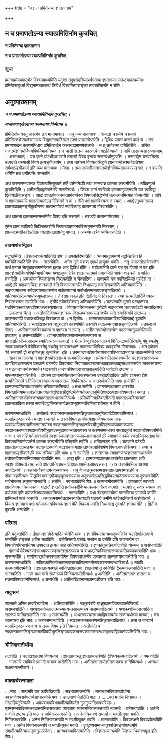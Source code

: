 +++
title = "०८ न प्रमितेरन्या ज्ञाततानाम"

+++


## न च प्रमाणतोऽन्या स्यात्प्रमितिर्नाम कुत्रचित्

**न प्रमितेरन्या ज्ञाततानाम**

**न च प्रमाणतोऽन्या स्यात्प्रमितिर्नाम कुत्रचित्**

### **सुधा**

प्रमाणप्रमेयप्रमातृभेदं विश्वमबाध्यमिति यदुक्तं तदुपसंहरिष्यन्नर्थगताया ज्ञाततायाः प्राकट्यापरपर्यायाः प्रमितेश्चतुर्थ्या विद्यमानत्वात्कथं त्रिविधं विश्वमित्याशङ्कां तावत्परिहरति न चेति ।

## **अनुव्याख्यानम्**

***न च प्रमाणतोऽन्या स्यात्प्रमितिर्नाम कुत्रचित् ।***

***मानाभावाद्गौरवाच्च कल्पनायाः किमेतया ॥***

प्रमितिर्नाम वस्तु नास्त्येव तत्र मानाभावात् । ननु कथं मानाभावः । ‘प्रमाता च प्रमेयं च प्रमाणं प्रमितिस्तथे’त्यादेरागमस्य विद्यमानत्वादित्यत उक्तं प्रमाणतोऽन्येति । द्विविधं प्रमाणं करणं फलं च । तत्र प्रमाणशब्देन करणमभिधाय प्रमितिशब्देन फलरूपप्रमाणमेवोच्यते । न तु ततोऽन्या प्रमितिरिति । अस्ति तावदर्थज्ञानयोर्विषयविषयिभावनियमः । न चासौ सत्तया कारणत्वेन वाऽतिव्याप्तेः । नापि तादात्म्यसारूप्याभ्याम् । असम्भवात् । यत्र ज्ञाने योऽर्थोऽवभासते तत्रासौ विषय इत्यत्र सप्तम्यर्थानुपपत्तिः । तस्माद्येन यस्यातिशय उत्पद्यते तस्यासौ विषय इत्यङ्गीकार्यम् । तथा चार्थस्य विषयत्वसिद्धये ज्ञानजन्योऽर्थगतोऽतिशयः सर्वथाऽङ्गीकार्य इति कथं मानाभावः । मैवम् । तथा सत्यतीतानागतयोर्ज्ञनविषयताभावप्रसङ्गात् । न ह्यसति धर्मिणि तत्र धर्मोत्पत्तिः सम्भवति ।

अथ करणसम्भवात्तत्र विषयत्वमित्युच्यते तर्हि वर्तमानेऽपि तथा सम्भवान्न ज्ञातता कल्पनीयेति । तदिदमुक्तं कुत्रचिदिति । अतीतादिवद्वर्तमानेऽपि नास्तीत्यर्थः । किञ्च ज्ञानं स्वविषये ज्ञाततामुपजनयति यत्र क्वचिद्वा । द्वितीयेऽतिप्रसङ्गः । आद्ये ज्ञाततोपजननात्प्रागेवार्थस्य विषयत्वसिद्धेर्व्यर्थं तत्कल्पनमित्याह किमेतयेति । अपि च ज्ञाततायामपि ज्ञाततोत्पादोऽङ्गीक्रियते न वा । नेति पक्षे ज्ञानविषयत्वं न स्यात् । आद्येऽनुभवानारूढं ज्ञातताप्रवाहमङ्गीकुर्वाणस्य कल्पनागौरवं स्यादित्याह कल्पनाया गौरवाच्चेति ।

अथ ज्ञातता ज्ञाततान्तरमन्तरेणैव विषय इति कल्प्यते । तदाऽपि कल्पनागौरवमेव ।

एतेन ज्ञानं स्वविषये किञ्चित्करोति क्रियात्वाद्गमनवदित्यनुमानमपि निरस्तम् । ज्ञानमात्रपक्षीकारेऽतीतानागतज्ञातताज्ञानेषु बाधात् । अन्यथा तत्रैव व्यभिचारादिति ।

### **वाक्यार्थचन्द्रिका**

यदुक्तमिति । ईशतज्ज्ञानेत्यादिनेति शेषः ॥ उपसंहरिष्यन्निति । ‘मानमातृप्रमेयाणं तदुच्छित्तिर्न हि क्वचिदि’त्यादिनेति शेषः ॥ नास्त्येवेति । अनेन मूले चशब्द एवार्थ इत्युक्तं भवति । ननु ‘प्रमाणतोऽन्ये’त्यनेन कथं प्रमाता चेत्युदाहृतागमनिरास इत्यत आह द्विविधं हीति । घटोऽयमिति ज्ञाने घट एव विषयो न पट इति ज्ञानज्ञेययोर्विषयविषयिभावनियमान्यथाऽनुपपत्तिरेव ज्ञाततासद्भावे प्रमाणमिति भावेन शङ्कते ॥ अस्ति तावदिति । अन्यथोपपत्तिमाशङ्क्य निराकरोति न चेत्यादिना । सत्त्वमपि यत्र क्वचिदभिमतं पुरोदेशे वा । आद्येऽपि यदाकदाचिद्वा ज्ञानकाले वेति विकल्पान्मनसि निधायाद्यं तावन्निराकरोति अतिव्याप्तेरिति । सद्भावमात्रस्य सर्वप्रत्ययसाधारण्येन सर्वप्रत्ययानां सर्वार्थालम्बनत्वप्रसङ्गादित्यर्थः । अतिव्याप्तेरित्यव्याप्तेरप्युपलक्षणम् । तेन ज्ञानकाल इति द्वितीयोऽपि निरस्तः । तथा सत्यतीतादिविषयस्य निरालम्बनता स्यादिति भावः । तृतीयेऽप्येतदेवोत्तरम् अतिव्याप्तेरिति । घटपटवति भूतले घटज्ञानस्य घटविषयकत्ववत्पटविषयकत्वस्यापातात् । विषयतानियामकस्य पुरोदेशे सद्भावस्य घटवत्पटेऽपि सत्त्वादित्यर्थः । उपलक्षणं चैतत् । अतीतादिविषयकज्ञानस्य निरालम्बनत्वप्रसङ्गश्चैवं सति स्यादित्यपि द्रष्टव्यम् । कारणत्वमपि यथाकथञ्चिद्वा विषयतया वा । न द्वितीयः । आत्माश्रयत्वापातादित्यभिप्रेत्याद्यं दूषयति अतिव्याप्तेरिति । रूपादिज्ञानस्य चक्षुराद्यपि कारणमिति तस्यापि तदालम्बनत्वप्रसङ्गादित्यर्थः । उपलक्षणं चैतत् । अतीतानागतविषयकत्वं च ज्ञानस्य न स्यात् । अतीतानगतयोरसत्त्वेन कारणत्वानुपपत्तेरित्यपि द्रष्टव्यम् ॥ असम्भवादिति । (ज्ञानार्थयोरैक्यस्यात्यन्तसारूप्यस्य च बाधाद्यत्किञ्चित्सारूप्यस्यातिप्रसञ्जकत्वात्) । भेदसहिष्णुरभेदस्तादात्म्यं विनित्यद्रव्यातिरिक्तेषु येषु स्थलेषु समवायमाचक्षते वैशेषिकास्तेषु स्थलेषु समवायस्थाने तादात्म्यमभिषिच्य व्यवहरन्ति मीमांसकाः । अत एवोक्तं ‘वि समवायौ द्वौ नाङ्गीचक्रुः कुमारिला’ इति । तस्माज्ज्ञानज्ञेययोरवयवावयविभावाद्यभावान्न तादात्म्यमिति भावः । साकारवादापत्त्या न ज्ञानज्ञेययोस्तदात्म्यं सम्भवतीत्यप्याहुः । प्रमेयत्वादिसाधारणधर्मेण घटज्ञानसारूप्यस्य पटादिसाधारणत्वेन घटज्ञाने घटस्यैव विषयतायां नियामकत्वस्यासम्भवाद्घटत्वाद्यसाधारणरूपेण तत्सारूप्यस्य च घटतज्ज्ञानयोरप्यभावेन घटस्यापि तज्ज्ञानविषयत्वाभावप्रसङ्गादिति भावोऽपि द्रष्टव्यः ॥ सप्तम्यर्थानुपपत्तिरिति । ज्ञेयस्य ज्ञानानाश्रितत्वेनाधिकरणत्वस्य दण्डादेर्घटादिकं प्रतीव ज्ञानस्य ज्ञेयं प्रत्यनिमित्तत्वेन निमित्तत्वस्यात्माश्रयग्रस्ततया विषयित्वस्य च न तदर्थत्वमिति भावः ॥ येनेति । ज्ञानजन्यातिशयाधारत्वमेव तन्नियामकमित्यर्थः ॥ तथा सतीति । ज्ञानजन्यज्ञातता धारस्यैव विषयतानियामकत्वेऽतीतानागतयोर्वृष्टिरासीद्वृष्टिर्भविष्यतीत्याद्यनुमितिशब्दरूपज्ञानविषयत्वं न स्यात् । अतीतानागतयोर्ज्ञनजन्यज्ञातताऽनाधारत्वादित्यर्थः । प्रतियोगित्वादिवदतीतादौ ज्ञातताऽप्यस्त्वित्यतो ज्ञाततावादिना तस्या रूपादिवद्धर्मिसत्तासापेक्षत्वाभ्युपगमान्नैवमित्याशयेनाह न हीति ।

करणसम्बन्धादिति । अतीतादेः स्वज्ञानजनककरणसन्निकृष्टत्वादनुमित्यादिविषयत्वमित्यर्थः । यत्सन्निकृष्टकरणेन यज्ज्ञानं जन्यते स तस्य विषय इत्यनित्यज्ञानविषयत्वस्य प्राक् व्यवस्थापितत्वादतीतानागतयोश्च स्वज्ञानकरणलिङ्गज्ञानविषयीभूतलिङ्गव्यापकतारूपस्य स्वज्ञानकरणवाक्यज्ञानविषयीभूतपदसमुदायवाच्यतारूपस्य च करणसम्बन्धस्य सत्त्वाद्युक्तं स्वज्ञानविषयत्वमिति भावः । एवं तर्हि वर्तमानस्यापि स्वज्ञानजन्यज्ञाततारूपफलानाधारत्वेऽपि स्वज्ञानजनककरणसन्निकृष्टतामात्रेण विषयत्वनियमोपपत्तेर्न ज्ञातता कल्पनीयेति परिहरति तर्हीति ॥ अतिप्रसङ्ग इति । घटज्ञाने पटेऽपि ज्ञाततोत्पादप्रसङ्गेन घटवत्पटस्यापि घटज्ञानजन्यज्ञातताधारत्वाविशेषेण विषयत्वापत्तेरित्यर्थः । तथा च ज्ञातताऽङ्गीकारेऽपि कथं तन्नियम इति भावः ॥ न स्यादिति । ज्ञाततायाः स्वज्ञानजन्यज्ञाततानाधारत्वेन तत्रोक्तविषयतानियामकाभावादिति भावः ॥ आद्य इति । ज्ञानजन्यज्ञातताधारत्वेनैव ज्ञातताया अपि स्वज्ञानविषयत्वे तथा सति ज्ञाततानिष्ठायामपि ज्ञाततायामेतन्न्यायप्रसरात् । तत्र तत्राप्येवमित्यनवस्था स्यादित्यर्थः । कल्पनागौरवपदमनवस्थापरम् । ननु बीजाङ्कुरपरम्परावज्ज्ञाततापरम्पराऽपि न दोषमावहतीत्यतः सिद्धविषयत्वाद्बीजाङ्कुरपरम्पराया अदूषणत्वेऽप्यसिद्धविषयत्वादेतत्परम्पराया दूषणत्वमेवेति भावेनोक्तम् अनुभवानारूढेति ॥ अथेति । स्वभावादेवेति शेषः ॥ कल्पनागौरवमेवेति । ज्ञाततायां स्वभावो ज्ञानविषयतानियामकः । घटादौ ज्ञाततेति प्रयोजकद्वैविध्यात्कल्पनागौरवं त्वत्पक्षे । मत्पक्षे तु सर्वत्र स्वभाव एव प्रयोजक इति प्रयोजकैक्याल्लाघवमित्यर्थः ॥ गमनवदिति । यथा देवदत्तसमवेता गमनक्रिया ग्रामरूपे कर्मणि प्राप्तिरूपं फलं जनयति । तथाऽत्मसमवेतज्ञानरूपक्रियाऽपि घटरूपे कर्मणि कञ्चिदतिशयं करोतीत्यर्थः । किमत्र ज्ञानमात्रं पक्षो वर्तमानमात्रविषयकं ज्ञानं वेति विकल्पं मनसि निधायाद्यं दूषयति ज्ञानमात्रेति । द्वितीयं दूषयति अन्यथेति ।

### **परिमल**

इति यदुक्तमिति । ईशतज्ज्ञानवेदेत्यादिग्रन्थेनेति भावः । ज्ञानविषयत्वान्यथानुपपत्तिरेव घटादेर्ज्ञाततावत्त्वे मानमिति शङ्कते अस्ति तावदिति । प्रतीतिसमये घटादेः सत्त्वेन वा प्रतीतिं प्रति कारणत्वेन वा विषयविषयिभावनियम उपपद्यत इत्यत आह अतिव्याप्तेरिति । ज्ञानहेतुसन्निकर्षादाविति योज्यम् ॥ असंभवादिति । ज्ञानार्थयोरैक्यस्या(सम्भवात्सारू)त्यन्तसारूप्यस्य च बाधाद्यत्किञ्चित्सारूप्यस्यातिप्रञ्जकत्वादिति भावः ॥ सप्तम्यर्थेति । सामीप्याद्यर्थान्तरस्यात्रायोगेन विषयत्वार्थस्यैव वाच्यतया आत्माश्रयत्वापत्तेरिति भावः ॥ करणसम्बन्धादिति । शक्तिव्याप्तिसंस्काररूपाच्छब्दलिङ्गमनोरूपकरणसम्बन्धादित्यर्थः ॥ तदापि कल्पनागौरवमेवेति । ज्ञाततान्यस्थले स्वनिष्ठज्ञाततया, ज्ञाततायां तु स्वेनैवेति द्वैरूप्यकल्पनादिति भावः ॥ गमनवदिति । गमनं यथा गम्ये संयोगरूपं किञ्चित्करोतीत्यर्थः ॥ अतीतेति । अतीतमनागतं ज्ञातता च तत्रत्यविषयज्ञानेष्वित्यर्थः ॥ अन्यथेति । अतीतादिज्ञानान्यज्ञानपक्षीकार इति भावः ।

### **यादुपत्यं**

शङ्कते अस्ति तावदित्यादिना ॥ अतिव्याप्तेरिति । चक्षुरादेरपि चाक्षुषज्ञानविषयत्वापत्तेरित्यर्थः ॥ असम्भवादिति । अर्थज्ञानयोस्तादात्म्यस्यात्यन्तसारूप्यस्य चासम्भवादित्यर्थः । यथाकथञ्चित्सत्त्वादिना सारूप्यं चातिप्रसङ्गीति भावः ॥ सप्तम्यर्थेति । आधारत्वस्यासम्भवाद्विषयत्वमेव सप्तम्यर्थतया वाच्यम् । तत्र चात्माश्रय इति भावः ॥ करणसम्बन्धादिति । स्वज्ञानजनककरणसन्निकृष्टत्वादित्यर्थः । तथा च यज्ज्ञानं यत्सन्निकृष्टकरणजन्यं स तस्य विषय इति नियमात् । अतीतादेश्च स्वज्ञानकरणलिङ्गपरामर्शविषयीभूतलिङ्गव्यापकत्वरूपकरणसम्बन्धसद्भावाद्विषयतोपपत्तिरिति भावः ।

### **श्रीनिवासतीर्थीया**

तदापीति । घटादेर्ज्ञाततया विषयत्वम् । ज्ञाततायास्तु ज्ञाततामन्तरेणेति द्वैविध्यकल्पनादित्यर्थः ॥ गमनवदिति । गमनमपि स्वविषये ग्रामादौ गम्यत्वं करोतीति भावः । अतीतानागतयोर्ज्ञाततायाश्च ज्ञानेष्वित्यर्थः । अन्यथा पक्षत्वानङ्गीकारे ।

### **वाक्यार्थरत्नमाला**

....णाह । सत्वमपि यत्र क्वचिदित्यादि । सद्भावमात्रस्येति । तत्तज्ज्ञानविषयसर्वार्थानां स्वस्वविषयसर्वपदार्थसाधारण्येनेत्यर्थः । उपलक्षणं चैतदिति पाठः । ......क्तं मनसि निधायाह । भेदसहिष्णुरित्यादि । अवयवावयविभावादीत्यादिपदेन गुणगुण्यादिभावपरिग्रहः । एवमसम्भवादित्येतत्तादात्म्यनिरासकतया व्याख्याय सारूप्यनिरासकतयापि व्याचष्टे । प्रमेयत्वादीति । अत्रेति भावोपि द्रष्टव्य इति पाठः । अधिकरणत्वस्येति । अनेनाधिकरणे सप्तमी न भवतीत्युक्तं भवति । निमित्तत्वस्येति । अनेन निमित्तसप्तम्यपि न भवतीत्युक्तं भवति । आत्माश्रयेति । विषयलक्षणे विषयप्रवेशादिति भावः । अनेन विषयसप्तम्यपि न भवतीत्युक्तं भवति । दृक्दृश्यसम्बन्धानुपपत्तिभङ्गीयाष्टमेपि संवादीत्यादिन्यायामृतानुसारेणेदम् । प्राग्व्यवस्थापितत्वादिति । विज्ञातस्यान्यथेति जिज्ञासाधिकरणमूल इति शेषः।

